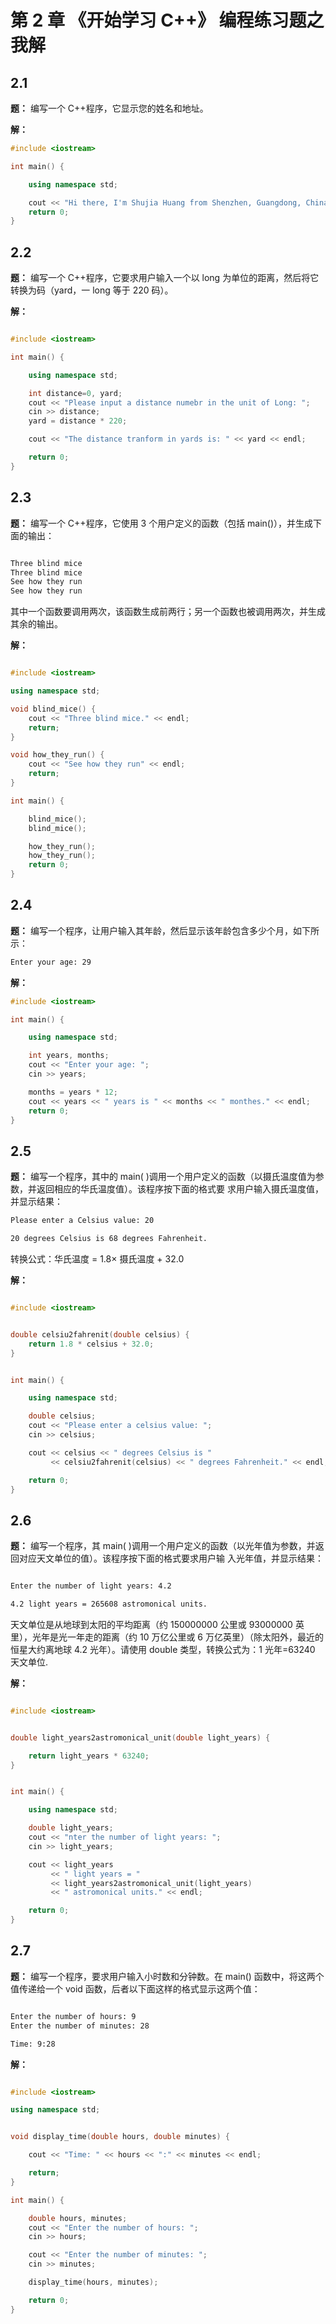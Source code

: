 # 第 2 章 《开始学习 C++》 编程练习题之我解

## 2.1

**题：** 编写一个 C++程序，它显示您的姓名和地址。

**解：**

```Cpp
#include <iostream>

int main() {

    using namespace std;

    cout << "Hi there, I'm Shujia Huang from Shenzhen, Guangdong, China" << endl;
    return 0;
}

```

## 2.2

**题：** 编写一个 C++程序，它要求用户输入一个以 long 为单位的距离，然后将它转换为码（yard，一 long 等于 220 码）。

**解：**

```Cpp

#include <iostream>

int main() {

    using namespace std;

    int distance=0, yard;
    cout << "Please input a distance numebr in the unit of Long: ";
    cin >> distance;
    yard = distance * 220;

    cout << "The distance tranform in yards is: " << yard << endl;

    return 0;
}

```

## 2.3

**题：** 编写一个 C++程序，它使用 3 个用户定义的函数（包括 main()），并生成下面的输出：

```bash

Three blind mice
Three blind mice
See how they run
See how they run

```

其中一个函数要调用两次，该函数生成前两行；另一个函数也被调用两次，并生成其余的输出。

**解：**

```Cpp

#include <iostream>

using namespace std;

void blind_mice() {
    cout << "Three blind mice." << endl;
    return;
}

void how_they_run() {
    cout << "See how they run" << endl;
    return;
}

int main() {

    blind_mice();
    blind_mice();

    how_they_run();
    how_they_run();
    return 0;
}

```

## 2.4

**题：** 编写一个程序，让用户输入其年龄，然后显示该年龄包含多少个月，如下所示：

```bash
Enter your age: 29

```

**解：**

```Cpp
#include <iostream>

int main() {

    using namespace std;

    int years, months;
    cout << "Enter your age: ";
    cin >> years;

    months = years * 12;
    cout << years << " years is " << months << " monthes." << endl;
    return 0;
}

```

## 2.5

**题：** 编写一个程序，其中的 main( )调用一个用户定义的函数（以摄氏温度值为参数，并返回相应的华氏温度值）。该程序按下面的格式要 求用户输入摄氏温度值，并显示结果：

```bash
Please enter a Celsius value: 20

20 degrees Celsius is 68 degrees Fahrenheit.

```

转换公式：华氏温度 = 1.8× 摄氏温度 + 32.0

**解：**

```Cpp

#include <iostream>


double celsiu2fahrenit(double celsius) {
    return 1.8 * celsius + 32.0;
}


int main() {

    using namespace std;

    double celsius;
    cout << "Please enter a celsius value: ";
    cin >> celsius;

    cout << celsius << " degrees Celsius is "
         << celsiu2fahrenit(celsius) << " degrees Fahrenheit." << endl;

    return 0;
}

```

## 2.6

**题：** 编写一个程序，其 main( )调用一个用户定义的函数（以光年值为参数，并返回对应天文单位的值）。该程序按下面的格式要求用户输 入光年值，并显示结果：

```bash

Enter the number of light years: 4.2

4.2 light years = 265608 astromonical units.

```

天文单位是从地球到太阳的平均距离（约 150000000 公里或 93000000 英里），光年是光一年走的距离（约 10 万亿公里或 6 万亿英里）（除太阳外，最近的恒星大约离地球 4.2 光年）。请使用 double 类型，转换公式为：1 光年=63240 天文单位.

**解：**

```Cpp

#include <iostream>


double light_years2astromonical_unit(double light_years) {

    return light_years * 63240;
}


int main() {

    using namespace std;

    double light_years;
    cout << "nter the number of light years: ";
    cin >> light_years;

    cout << light_years
         << " light years = "
         << light_years2astromonical_unit(light_years)
         << " astromonical units." << endl;

    return 0;
}

```

## 2.7

**题：** 编写一个程序，要求用户输入小时数和分钟数。在 main() 函数中，将这两个值传递给一个 void 函数，后者以下面这样的格式显示这两个值：

```bash

Enter the number of hours: 9
Enter the number of minutes: 28

Time: 9:28

```

**解：**

```Cpp

#include <iostream>

using namespace std;


void display_time(double hours, double minutes) {

    cout << "Time: " << hours << ":" << minutes << endl;

    return;
}

int main() {

    double hours, minutes;
    cout << "Enter the number of hours: ";
    cin >> hours;

    cout << "Enter the number of minutes: ";
    cin >> minutes;

    display_time(hours, minutes);

    return 0;
}

```
